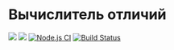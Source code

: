 # Вычислитель отличий
<a href="https://codeclimate.com/github/Tatarization/Project2/maintainability"><img src="https://api.codeclimate.com/v1/badges/80e0f2787a331f39111a/maintainability" /></a>
<a href="https://codeclimate.com/github/Tatarization/Project2/test_coverage"><img src="https://api.codeclimate.com/v1/badges/80e0f2787a331f39111a/test_coverage" /></a>
[![Node.js CI](https://github.com/Tatarization/Project2/actions/workflows/node.js.yml/badge.svg)](https://github.com/Tatarization/Project2/actions/workflows/node.js.yml)
[![Build Status](https://app.travis-ci.com/Tatarization/Project2.svg?branch=main)](https://app.travis-ci.com/Tatarization/Project2)
